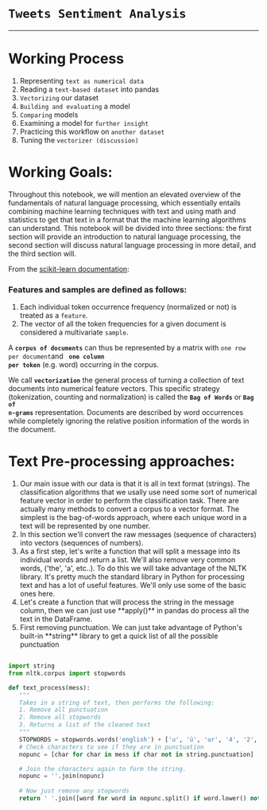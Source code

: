 <h1><code>Tweets Sentiment Analysis</code></h1>

***

# Working Process

<ol>
      <li>Representing <code>text as numerical data</code></li>
      <li>Reading a <code>text-based dataset</code> into pandas</li>
      <li><code>Vectorizing</code> our dataset</li>
      <li><code>Building and evaluating</code> a model</li>
      <li><code>Comparing</code> models</li>
      <li>Examining a model for <code>further insight</code></li>
      <li>Practicing this workflow on <code>another dataset</code></li>
      <li>Tuning the <code>vectorizer (discussion)</code></li>
</ol>


# Working Goals:
      
Throughout this notebook, we will mention an elevated overview of the fundamentals of natural language processing, which essentially entails combining machine learning techniques with text and using math and statistics to get that text in a format that the machine learning algorithms can understand. This notebook will be divided into three sections: the first section will provide an introduction to natural language processing, the second section will discuss natural language processing in more detail, and the third section will.


 From the [scikit-learn documentation](http://scikit-learn.org/stable/modules/feature_extraction.html#text-feature-extraction):

<h3>Features and samples are defined as follows:</h3>
<ol>
<li>Each individual token occurrence frequency (normalized or not) is treated as a <code>feature</code>.</li>
<li>The vector of all the token frequencies for a given document is considered a multivariate <code>sample</code>.</li>
</ol>

A <b><code>corpus of documents</code></b> can thus be represented by a matrix with <code>one row per document</code>and <b><code> one column per token</code></b> (e.g. word) occurring in the corpus.

We call <b><code>vectorization</code></b>  the general process of turning a collection of text documents into numerical feature vectors. This specific strategy (tokenization, counting and normalization) is called the <b><code>Bag of Words</code></b> or <b><code>Bag of n-grams</code></b> representation. Documents are described by word occurrences while completely ignoring the relative position information of the words in the document.



# Text Pre-processing approaches:

<ol>
      <li> Our main issue with our data is that it is all in text format (strings). The classification algorithms that we usally use need some sort of numerical feature vector in order to perform the classification task. There are actually many methods to convert a corpus to a vector format. The simplest is the bag-of-words approach, where each unique word in a text will be represented by one number.</li>
      <li>In this section we'll convert the raw messages (sequence of characters) into vectors (sequences of numbers).</li>
      <li> As a first step, let's write a function that will split a message into its individual words and return a list. We'll also remove very common words, ('the', 'a', etc..). To do this we will take advantage of the NLTK library. It's pretty much the standard library in Python for processing text and has a lot of useful features. We'll only use some of the basic ones here.</li>
      <li> Let's create a function that will process the string in the message column, then we can just use **apply()** in pandas do process all the text in the DataFrame.</li>
      <li> First removing punctuation. We can just take advantage of Python's built-in **string** library to get a quick list of all the possible punctuation</li>
      
 </ol>
 
 

 ``` python
 
import string
from nltk.corpus import stopwords

def text_process(mess):
    """
    Takes in a string of text, then performs the following:
    1. Remove all punctuation
    2. Remove all stopwords
    3. Returns a list of the cleaned text
    """
    STOPWORDS = stopwords.words('english') + ['u', 'ü', 'ur', '4', '2', 'im', 'dont', 'doin', 'ure']
    # Check characters to see if they are in punctuation
    nopunc = [char for char in mess if char not in string.punctuation]

    # Join the characters again to form the string.
    nopunc = ''.join(nopunc)
    
    # Now just remove any stopwords
    return ' '.join([word for word in nopunc.split() if word.lower() not in STOPWORDS])
 
 ```
